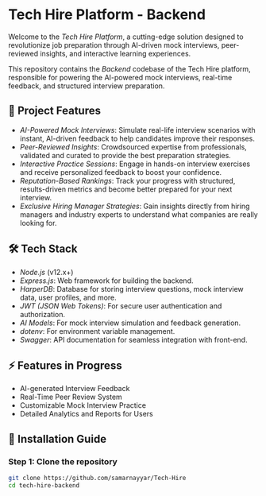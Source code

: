 # Tech Hire Platform - Backend

Welcome to the *Tech Hire Platform*, a cutting-edge solution designed to revolutionize job preparation through AI-driven mock interviews, peer-reviewed insights, and interactive learning experiences.

This repository contains the *Backend* codebase of the Tech Hire platform, responsible for powering the AI-powered mock interviews, real-time feedback, and structured interview preparation.

## 🚀 Project Features

- *AI-Powered Mock Interviews*: Simulate real-life interview scenarios with instant, AI-driven feedback to help candidates improve their responses.
- *Peer-Reviewed Insights*: Crowdsourced expertise from professionals, validated and curated to provide the best preparation strategies.
- *Interactive Practice Sessions*: Engage in hands-on interview exercises and receive personalized feedback to boost your confidence.
- *Reputation-Based Rankings*: Track your progress with structured, results-driven metrics and become better prepared for your next interview.
- *Exclusive Hiring Manager Strategies*: Gain insights directly from hiring managers and industry experts to understand what companies are really looking for.

## 🛠 Tech Stack

- *Node.js* (v12.x+)
- *Express.js*: Web framework for building the backend.
- *HarperDB*: Database for storing interview questions, mock interview data, user profiles, and more.
- *JWT (JSON Web Tokens)*: For secure user authentication and authorization.
- *AI Models*: For mock interview simulation and feedback generation.
- *dotenv*: For environment variable management.
- *Swagger*: API documentation for seamless integration with front-end.

## ⚡ Features in Progress

- AI-generated Interview Feedback
- Real-Time Peer Review System
- Customizable Mock Interview Practice
- Detailed Analytics and Reports for Users

## 📝 Installation Guide

### Step 1: Clone the repository

```bash
git clone https://github.com/samarnayyar/Tech-Hire
cd tech-hire-backend

